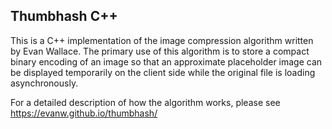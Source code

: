 ## Thumbhash C++

This is a C++ implementation of the image compression algorithm written by Evan Wallace. The primary use of this algorithm is to store a compact binary encoding of an image so that an approximate placeholder image can be displayed temporarily on the client side while the original file is loading asynchronously.

For a detailed description of how the algorithm works, please see https://evanw.github.io/thumbhash/

